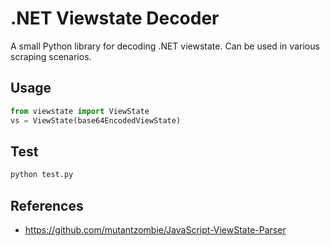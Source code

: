# .NET Viewstate Decoder

A small Python library for decoding .NET viewstate. Can be used in various scraping scenarios.

## Usage

```python
from viewstate import ViewState
vs = ViewState(base64EncodedViewState)
```

## Test

```python
python test.py
```

## References

 - https://github.com/mutantzombie/JavaScript-ViewState-Parser
